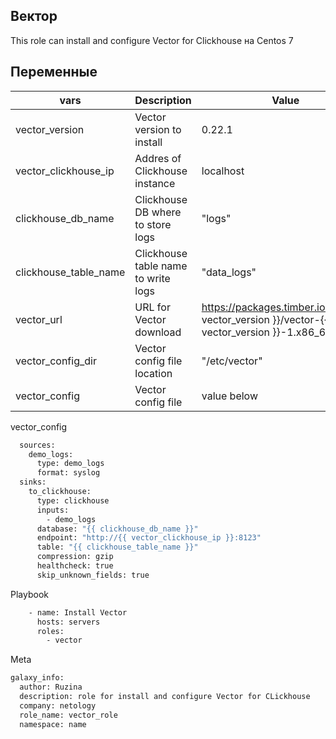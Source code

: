 ## Вектор
This role can install and configure Vector for Clickhouse на Centos 7

## Переменные
|vars	| Description	| Value	| Location |
|-----|-------------|-------|----------|
|vector_version |	Vector version to install	| 0.22.1	| defaults/main.yml |
|vector_clickhouse_ip	| Addres of Clickhouse instance |	localhost	| defaults/main.yml |
|clickhouse_db_name |	Clickhouse DB where to store logs	| "logs"	| defaults/main.yml |
|clickhouse_table_name	| Clickhouse table name to write logs	| "data_logs" |	defaults/main.yml |
|vector_url	| URL for Vector download	| https://packages.timber.io/vector/{{ vector_version }}/vector-{{ vector_version }}-1.x86_64.rpm	| vars/main.yml |
|vector_config_dir	| Vector config file location	| "/etc/vector"	| vars/main.yml |
|vector_config	| Vector config file	| value below	| default/main.yml |

vector_config 
```bash
  sources:
    demo_logs:
      type: demo_logs
      format: syslog
  sinks:
    to_clickhouse:
      type: clickhouse
      inputs:
        - demo_logs
      database: "{{ clickhouse_db_name }}"
      endpoint: "http://{{ vector_clickhouse_ip }}:8123"
      table: "{{ clickhouse_table_name }}"
      compression: gzip
      healthcheck: true
      skip_unknown_fields: true
```

Playbook
```bash
    - name: Install Vector
      hosts: servers
      roles:
        - vector
```
Meta
```bash
galaxy_info:
  author: Ruzina
  description: role for install and configure Vector for CLickhouse
  company: netology
  role_name: vector_role
  namespace: name
```
